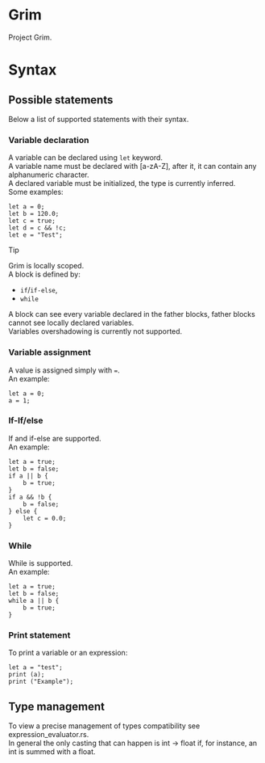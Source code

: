 # Grim
Project Grim.

# Syntax
## Possible statements
Below a list of supported statements with their syntax.
### Variable declaration
A variable can be declared using ```let``` keyword. <br>
A variable name must be declared with [a-zA-Z], after it, it can contain any alphanumeric character. <br>
A declared variable must be initialized, the type is currently inferred. <br>
Some examples:
```
let a = 0;
let b = 120.0;
let c = true;
let d = c && !c;
let e = "Test";
```
> [!TIP]
> Grim is locally scoped. <br>
> A block is defined by:
> - ```if```/```if-else```,
> - ```while```
> 
> A block can see every variable declared in the father blocks, father blocks cannot see locally declared variables. <br>
> Variables overshadowing is currently not supported.

### Variable assignment
A value is assigned simply with ```=```. <br>
An example:
```
let a = 0;
a = 1;
```

### If-If/else
If and if-else are supported. <br>
An example:
```
let a = true;
let b = false;
if a || b {
    b = true;
}
if a && !b {
    b = false;
} else {
    let c = 0.0;
}
```

### While
While is supported. <br>
An example:
```
let a = true;
let b = false;
while a || b {
    b = true;
}
```

### Print statement
To print a variable or an expression: <br>
```
let a = "test";
print (a);
print ("Example");
```

## Type management
To view a precise management of types compatibility see expression_evaluator.rs. <br>
In general the only casting that can happen is int -> float if, for instance, an int is summed with a float. <br>



